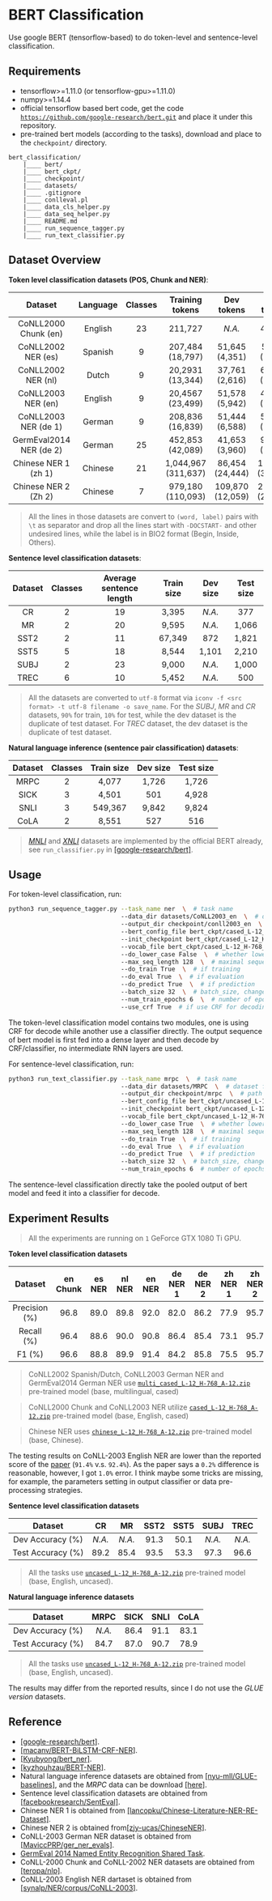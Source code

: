 # BERT Classification

Use google BERT (tensorflow-based) to do token-level and sentence-level classification.

## Requirements
- tensorflow>=1.11.0 (or tensorflow-gpu>=1.11.0)
- numpy>=1.14.4
- official tensorflow based bert code, get the code [`https://github.com/google-research/bert.git`](
https://github.com/google-research/bert.git) and place it under this repository.
- pre-trained bert models (according to the tasks), download and place to the `checkpoint/` directory.

```
bert_classification/
    |____ bert/
    |____ bert_ckpt/
    |____ checkpoint/
    |____ datasets/
    |____ .gitignore
    |____ conlleval.pl
    |____ data_cls_helper.py
    |____ data_seq_helper.py
    |____ README.md
    |____ run_sequence_tagger.py
    |____ run_text_classifier.py
```

## Dataset Overview

**Token level classification datasets (POS, Chunk and NER)**:

Dataset | Language | Classes | Training tokens | Dev tokens | Test tokens
:---: | :---: | :---: | :---: | :---: | :---:
CoNLL2000 Chunk (en) | English | 23 | 211,727 | _N.A._ | 47,377
CoNLL2002 NER (es) | Spanish | 9 | 207,484 (18,797) | 51,645 (4,351) | 52098 (3,558)
CoNLL2002 NER (nl) | Dutch | 9 | 20,2931 (13,344) | 37,761 (2,616) | 68,994 (3,941)
CoNLL2003 NER (en) | English | 9 | 20,4567 (23,499) | 51,578 (5,942) | 46,666 (5,648)
CoNLL2003 NER (de 1) | German | 9 |  208,836 (16,839) | 51,444 (6,588) | 51,943 (5,171)
GermEval2014 NER (de 2) | German | 25 | 452,853 (42,089) | 41,653 (3,960) | 96,499 (8,969)
Chinese NER 1 (zh 1) | Chinese | 21 | 1,044,967 (311,637) | 86,454 (24,444) | 119,467 (38,854)
Chinese NER 2 (Zh 2) | Chinese | 7 | 979,180 (110,093) | 109,870 (12,059) | 219,197 (25,012)

> All the lines in those datasets are convert to `(word, label)` pairs with `\t` as separator and drop all the lines
start with `-DOCSTART-` and other undesired lines, while the label is in BIO2 format (Begin, Inside, Others).

**Sentence level classification datasets**:

Dataset | Classes | Average sentence length | Train size | Dev size | Test size
:---: | :---: | :---: | :---: | :---: | :---:
CR | 2 | 19 | 3,395 | _N.A._ | 377
MR | 2 | 20 | 9,595 | _N.A._ | 1,066
SST2 | 2 | 11 | 67,349 | 872 | 1,821
SST5 | 5 | 18 | 8,544 | 1,101 | 2,210
SUBJ | 2 | 23 | 9,000 | _N.A._ | 1,000
TREC | 6 | 10 | 5,452 | _N.A._ | 500

> All the datasets are converted to `utf-8` format via `iconv -f <src format> -t utf-8 filename -o save_name`. For the 
_SUBJ_, _MR_ and _CR_ datasets, `90%` for train, `10%` for test, while the dev dataset is the duplicate of test dataset. 
For _TREC_ dataset, the dev dataset is the duplicate of test dataset.

**Natural language inference (sentence pair classification) datasets**:

Dataset | Classes | Train size | Dev size | Test size
:---: | :---: | :---: | :---: | :---:
MRPC | 2 | 4,077 | 1,726 | 1,726
SICK | 3 | 4,501 | 501 | 4,928
SNLI | 3 | 549,367 | 9,842 | 9,824
CoLA | 2 | 8,551 | 527 | 516

> [_MNLI_](https://www.nyu.edu/projects/bowman/multinli/) and [_XNLI_](
https://www.nyu.edu/projects/bowman/xnli/) datasets are implemented by the official BERT already, see 
`run_classifier.py` in [[google-research/bert]](https://github.com/google-research/bert).

## Usage
For token-level classification, run:
```bash
python3 run_sequence_tagger.py --task_name ner  \  # task name
                               --data_dir datasets/CoNLL2003_en  \  # dataset folder
                               --output_dir checkpoint/conll2003_en  \  # path to save outputs and trained params
                               --bert_config_file bert_ckpt/cased_L-12_H-768_A-12/bert_config.json  \  # pre-trained BERT configs
                               --init_checkpoint bert_ckpt/cased_L-12_H-768_A-12/bert_model.ckpt  \  # pre-trained BERT params
                               --vocab_file bert_ckpt/cased_L-12_H-768_A-12/vocab.txt  \  # BERT vocab file
                               --do_lower_case False  \  # whether lowercase the input tokens
                               --max_seq_length 128  \  # maximal sequence allowed
                               --do_train True  \  # if training
                               --do_eval True  \  # if evaluation
                               --do_predict True  \  # if prediction
                               --batch_size 32  \  # batch_size, change to `16` if OOM happens
                               --num_train_epochs 6  \  # number of epochs
                               --use_crf True  # if use CRF for decoding
```

The token-level classification model contains two modules, one is using CRF for decode while another use a classifier 
directly. The output sequence of bert model is first fed into a dense layer and then decode by CRF/classifier, no 
intermediate RNN layers are used.

For sentence-level classification, run:
```bash
python3 run_text_classifier.py --task_name mrpc  \  # task name
                               --data_dir datasets/MRPC  \  # dataset folder
                               --output_dir checkpoint/mrpc  \  # path to save outputs and trained params
                               --bert_config_file bert_ckpt/uncased_L-12_H-768_A-12/bert_config.json  \  # pre-trained BERT configs
                               --init_checkpoint bert_ckpt/uncased_L-12_H-768_A-12/bert_model.ckpt  \  # pre-trained BERT params
                               --vocab_file bert_ckpt/uncased_L-12_H-768_A-12/vocab.txt  \  # BERT vocab file
                               --do_lower_case True  \  # whether lowercase the input tokens
                               --max_seq_length 128  \  # maximal sequence allowed
                               --do_train True  \  # if training
                               --do_eval True  \  # if evaluation
                               --do_predict True  \  # if prediction
                               --batch_size 32  \  # batch_size, change to `16` if OOM happens
                               --num_train_epochs 6  # number of epochs
```

The sentence-level classification directly take the pooled output of bert model and feed it into a classifier for 
decode.

## Experiment Results

> All the experiments are running on `1` GeForce GTX 1080 Ti GPU.

**Token level classification datasets**

Dataset | en Chunk | es NER | nl NER | en NER | de NER 1 | de NER 2 | zh NER 1 | zh NER 2
:---: | :---: | :---: | :---: | :---: | :---: | :---: | :---: | :---:
Precision (%) | 96.8 | 89.0 | 89.8 | 92.0 | 82.0 | 86.2 | 77.9 | 95.7
Recall (%) | 96.4 | 88.6 | 90.0 | 90.8 | 86.4 | 85.4 | 73.1 | 95.7
F1 (%) | 96.6 | 88.8 | 89.9 | 91.4 | 84.2 | 85.8 | 75.5 | 95.7

> CoNLL2002 Spanish/Dutch, CoNLL2003 German NER and GermEval2014 German NER use [`multi_cased_L-12_H-768_A-12.zip`](
https://storage.googleapis.com/bert_models/2018_11_23/multi_cased_L-12_H-768_A-12.zip) pre-trained model (base, 
multilingual, cased)

> CoNLL2000 Chunk and CoNLL2003 NER utilize [`cased_L-12_H-768_A-12.zip`](
https://storage.googleapis.com/bert_models/2018_10_18/cased_L-12_H-768_A-12.zip) pre-trained model (base, English, 
cased)

> Chinese NER uses [`chinese_L-12_H-768_A-12.zip`](
https://storage.googleapis.com/bert_models/2018_11_03/chinese_L-12_H-768_A-12.zip) pre-trained model (base, Chinese).

The testing results on CoNLL-2003 English NER are lower than the reported score of the [paper](
https://arxiv.org/pdf/1810.04805.pdf) (`91.4%` v.s. `92.4%`). As the paper says a `0.2%` difference is reasonable, 
however, I got `1.0%` error. I think maybe some tricks are missing, for example, the parameters setting in 
output classifier or data pre-processing strategies.

**Sentence level classification datasets**

Dataset | CR | MR | SST2 | SST5 | SUBJ | TREC
:---: | :---: | :---: | :---: | :---: | :---: | :---:
Dev Accuracy (%) | _N.A._ | _N.A._ | 91.3 | 50.1 | _N.A._ | _N.A._
Test Accuracy (%) | 89.2 | 85.4 | 93.5 | 53.3 | 97.3 | 96.6

> All the tasks use [`uncased_L-12_H-768_A-12.zip`](
https://storage.googleapis.com/bert_models/2018_10_18/uncased_L-12_H-768_A-12.zip) pre-trained model (base, English, 
uncased).

**Natural language inference datasets**

Dataset | MRPC | SICK | SNLI | CoLA
:---: | :---: | :---: | :---: | :---:
Dev Accuracy (%) | _N.A._ | 86.4 | 91.1 | 83.1
Test Accuracy (%) | 84.7 | 87.0 | 90.7 | 78.9

> All the tasks use [`uncased_L-12_H-768_A-12.zip`](
https://storage.googleapis.com/bert_models/2018_10_18/uncased_L-12_H-768_A-12.zip) pre-trained model (base, English, 
uncased). 

The results may differ from the reported results, since I do not use the _GLUE version_ datasets.

## Reference
- [[google-research/bert]](https://github.com/google-research/bert).
- [[macanv/BERT-BiLSTM-CRF-NER]](https://github.com/macanv/BERT-BiLSTM-CRF-NER).
- [[Kyubyong/bert_ner]](https://github.com/Kyubyong/bert_ner).
- [[kyzhouhzau/BERT-NER]](https://github.com/kyzhouhzau/BERT-NER).
- Natural language inference datasets are obtained from [[nyu-mll/GLUE-baselines]](
https://github.com/nyu-mll/GLUE-baselines), and the _MRPC_ data can be download [[here]](
https://github.com/jaisong87/prDetect/tree/master/Preprocess).
- Sentence level classification datasets are obtained from [[facebookresearch/SentEval]](
https://github.com/facebookresearch/SentEval).
- Chinese NER 1 is obtained from [[lancopku/Chinese-Literature-NER-RE-Dataset]](
https://github.com/lancopku/Chinese-Literature-NER-RE-Dataset).
- Chinese NER 2 is obtained from[[zjy-ucas/ChineseNER]](https://github.com/zjy-ucas/ChineseNER).
- CoNLL-2003 German NER dataset is obtained from [[MaviccPRP/ger_ner_evals]](https://github.com/MaviccPRP/ger_ner_evals).
- [GermEval 2014 Named Entity Recognition Shared Task](https://sites.google.com/site/germeval2014ner/data).
- CoNLL-2000 Chunk and CoNLL-2002 NER datasets are obtained from [[teropa/nlp]](https://github.com/teropa/nlp).
- CoNLL-2003 English NER dartaset is obtained from [[synalp/NER/corpus/CoNLL-2003]](
https://github.com/synalp/NER/tree/master/corpus/CoNLL-2003).
